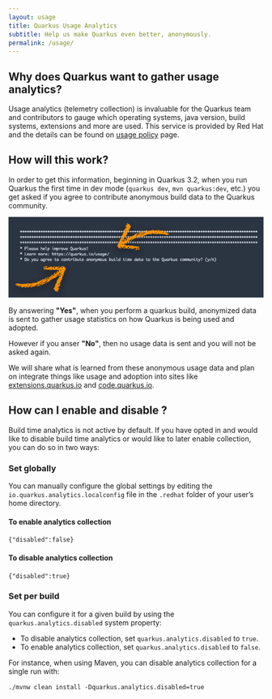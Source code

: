 ```yaml
---
layout: usage
title: Quarkus Usage Analytics
subtitle: Help us make Quarkus even better, anonymously.
permalink: /usage/
---
```


## Why does Quarkus want to gather usage analytics?

Usage analytics (telemetry collection) is invaluable for the Quarkus team and contributors to gauge which operating systems, java version, build systems, extensions and more are used. This service is provided by Red Hat and the details can be found on [usage policy](/usage/policy) page.

## How will this work?

In order to get this information, beginning in Quarkus 3.2, when you run Quarkus the first time in dev mode (`quarkus dev`, `mvn quarkus:dev`, etc.) you get asked if you agree to contribute anonymous build data to the Quarkus community.

![/assets/images/usage-prompt-arrows.png](/assets/images/usage-prompt-arrows.png)

By answering **"Yes"**, when you perform a quarkus build, anonymized data is sent to gather usage statistics on how Quarkus is being used and adopted.

However if you anser **"No"**, then no usage data is sent and you will not be asked again.

We will share what is learned from these anonymous usage data and plan on integrate things like usage and adoption into sites like [extensions.quarkus.io](extensions.quarkus.io) and [code.quarkus.io](code.quarkus.io).

## How can I enable and disable ?

Build time analytics is not active by default. If you have opted in and would like to disable build time analytics or would like to later enable collection, you can do so in two ways:

### Set globally

You can manually configure the global settings by editing the `io.quarkus.analytics.localconfig` file in the `.redhat` folder of your user’s home directory.

#### To enable analytics collection

```
{"disabled":false}
```

#### To disable analytics collection

```
{"disabled":true}
```

### Set per build

You can configure it for a given build by using the `quarkus.analytics.disabled` system property:

- To disable analytics collection, set `quarkus.analytics.disabled` to `true`.
- To enable analytics collection, set `quarkus.analytics.disabled` to `false`.

For instance, when using Maven, you can disable analytics collection for a single run with:

```
./mvnw clean install -Dquarkus.analytics.disabled=true
```
